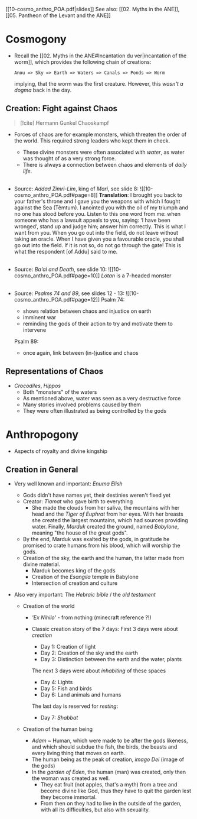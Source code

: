 [[10-cosmo_anthro_POA.pdf|slides]]
See also: [[02. Myths in the ANE]], [[05. Pantheon of the Levant and the ANE]]

# Cosmogony
- Recall the [[02. Myths in the ANE#Incantation du ver|incantation of the worm]], which provides the following chain of creations:
  ```
  Anou => Sky => Earth => Waters => Canals => Ponds => Worm
  ```
  implying, that the worm was the first creature.
  However, this *wasn't a dogma* back in the day.
  <br>

## Creation: Fight against Chaos

> [!cite] Hermann Gunkel
> Chaoskampf

- Forces of chaos are for example monsters, which threaten the order of the world. This required strong leaders who kept them in check.
	- These divine monsters were often associated with *water*, as water was thought of as a very strong force.
	- There is always a connection between chaos and elements of *daily life*.
	  <br><br>

- Source: *Addad Zimri-Lim*, king of *Mari*, see slide 8:
  ![[10-cosmo_anthro_POA.pdf#page=8]]
  **Translation**:
  I brought you back to your father's throne and I gave you the weapons with which I fought against the Sea (Têmtum).
  I anointed you with the oil of my triumph and no one has stood before you. 
  Listen to this one word from me: when someone who has a lawsuit appeals to you, saying: ‘I have been wronged’, stand up and judge him; answer him correctly. This is what I want from you. 
  When you go out into the field, do not leave without taking an oracle. When I have given you a favourable oracle, you shall go out into the field. If it is not so, do not go through the gate!
  This is what the respondent [of Addu] said to me.
  <br><br> 
  
- Source: *Ba'al and Death*, see slide 10:
  ![[10-cosmo_anthro_POA.pdf#page=10]]
  *Lotan* is a 7-headed monster
  <br><br>

- Source: *Psalms 74 and 89*, see slides 12 - 13:
  ![[10-cosmo_anthro_POA.pdf#page=12]]
  Psalm 74:
  - shows relation between chaos and injustice on earth
  - imminent war
  - reminding the gods of their action to try and motivate them to intervene

  Psalm 89:
  - once again, link between (in-)justice and chaos

## Representations of Chaos
- *Crocodiles*, *Hippos*
	- Both "monsters" of the waters
	- As mentioned above, water was seen as a very destructive force
	- Many stories involved problems caused by them
	- They were often illustrated as being controlled by the gods
	  <br>

# Anthropogony
- Aspects of royalty and divine kingship

## Creation in General
- Very well known and important: *Enuma Elish*
	- Gods didn't have names yet, their destinies weren't fixed yet
	  <br>
	- Creator: *Tiamat* who gave birth to everything
		- She made the clouds from her saliva, the mountains with her head and the *Tiger of Euphrat* from her eyes.
		  With her breasts she created the largest mountains, which had sources providing water.
		  Finally, *Marduk* created the ground, named *Babylone*, meaning "the house of the great gods".
		  <br>
	- By the end, Marduk was exalted by the gods, in gratitude he promised to crate humans from his blood, which will worship the gods.
	  <br>
	- Creation of the sky, the earth and the human, the latter made from divine material.
		- Marduk becomes king of the gods
		- Creation of the *Esangila* temple in Babylone
		- Intersection of creation and culture
		  <br>

- Also very important: The *Hebraic bible* / the *old testament*
	- Creation of the world
		- *'Ex Nihilo'* - from nothing (minecraft reference ?!)
		  <br>
		
		- Classic creation story of the 7 days:
		  First 3 days were about *creation*
		   - Day 1: Creation of light
		   - Day 2: Creation of the sky and the earth
		   - Day 3: Distinction between the earth and the water, plants
		  
		  The next 3 days were about *inhabiting* of these spaces
		   - Day 4: Lights
		   - Day 5: Fish and birds
		   - Day 6: Land animals and humans
		  
		  The last day is reserved for *resting*:
		   - Day 7: *Shabbat*
		     <br>
		   
	- Creation of the human being
		- *Adam* ~ Human, which were made to be after the gods likeness, and which should subdue the fish, the birds, the beasts and every living thing that moves on earth.
		  <br>
		- The human being as the peak of creation, *imago Dei* (image of the gods)
		  <br>
		- In the *garden of Eden*, the human (man) was created, only then the woman was created as well.
			- They eat fruit (not apples, that's a myth) from a tree and become divine like God, thus they have to quit the garden lest they become immortal.
			- From then on they had to live in the outside of the garden, with all its difficulties, but also with sexuality.